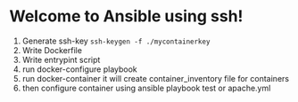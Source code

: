 # Welcome to Ansible using ssh!

1. Generate ssh-key
 `ssh-keygen -f ./mycontainerkey`
 2. Write Dockerfile
 3. Write entrypint script
 4. run docker-configure playbook
 5. run docker-container
      it will create container_inventory file for containers
   6. then configure container using ansible playbook test or apache.yml